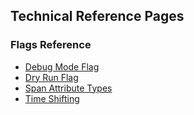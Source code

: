 ## Technical Reference Pages

### Flags Reference
- [Debug Mode Flag](debug-mode.md)
- [Dry Run Flag](dry-run-mode.md)
- [Span Attribute Types](span-attribute-types.md)
- [Time Shifting](time-shifting.md)